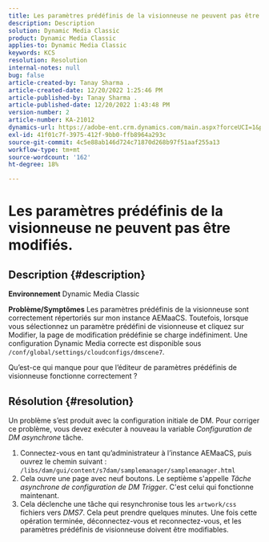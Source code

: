 ```yaml
---
title: Les paramètres prédéfinis de la visionneuse ne peuvent pas être modifiés.
description: Description
solution: Dynamic Media Classic
product: Dynamic Media Classic
applies-to: Dynamic Media Classic
keywords: KCS
resolution: Resolution
internal-notes: null
bug: false
article-created-by: Tanay Sharma .
article-created-date: 12/20/2022 1:25:46 PM
article-published-by: Tanay Sharma .
article-published-date: 12/20/2022 1:43:48 PM
version-number: 2
article-number: KA-21012
dynamics-url: https://adobe-ent.crm.dynamics.com/main.aspx?forceUCI=1&pagetype=entityrecord&etn=knowledgearticle&id=9da4f4ca-6980-ed11-81ac-6045bd006239
exl-id: 41f01c7f-3975-412f-9bb0-ffb8964a293c
source-git-commit: 4c5e88ab146d724c71870d268b97f51aaf255a13
workflow-type: tm+mt
source-wordcount: '162'
ht-degree: 18%

---
```


# Les paramètres prédéfinis de la visionneuse ne peuvent pas être modifiés.

## Description {#description}

<b>Environnement</b>
Dynamic Media Classic


<b>Problème/Symptômes</b>
Les paramètres prédéfinis de la visionneuse sont correctement répertoriés sur mon instance AEMaaCS.
Toutefois, lorsque vous sélectionnez un paramètre prédéfini de visionneuse et cliquez sur Modifier, la page de modification prédéfinie se charge indéfiniment.
Une configuration Dynamic Media correcte est disponible sous `/conf/global/settings/cloudconfigs/dmscene7`.

Qu’est-ce qui manque pour que l’éditeur de paramètres prédéfinis de visionneuse fonctionne correctement ?


## Résolution {#resolution}


Un problème s’est produit avec la configuration initiale de DM. Pour corriger ce problème, vous devez exécuter à nouveau la variable *Configuration de DM asynchrone* tâche.

1. Connectez-vous en tant qu’administrateur à l’instance AEMaaCS, puis ouvrez le chemin suivant : `/libs/dam/gui/content/s7dam/samplemanager/samplemanager.html`
2. Cela ouvre une page avec neuf boutons. Le septième s&#39;appelle *Tâche asynchrone de configuration de DM Trigger*. C&#39;est celui qui fonctionne maintenant.
3. Cela déclenche une tâche qui resynchronise tous les `artwork/css` fichiers vers *DMS7*. Cela
peut prendre quelques minutes. Une fois cette opération terminée, déconnectez-vous et reconnectez-vous, et les paramètres prédéfinis de visionneuse doivent être modifiables.
